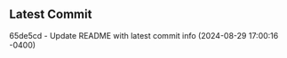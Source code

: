 
## Latest Commit
65de5cd - Update README with latest commit info (2024-08-29 17:00:16 -0400) <Yunxi-Zhou>
